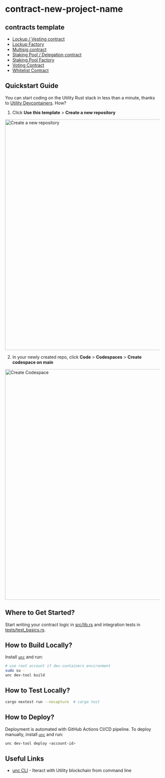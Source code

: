 # contract-new-project-name

## contracts template

- [Lockup / Vesting contract](./lockup/)
- [Lockup Factory](./lockup-factory/)
- [Multisig contract](./multisig/)
- [Staking Pool / Delegation contract](./staking-pool/)
- [Staking Pool Factory](./staking-pool-factory/)
- [Voting Contract](./voting/)
- [Whitelist Contract](./whitelist/)

## Quickstart Guide

You can start coding on the Utility Rust stack in less than a minute, thanks to [Utility Devcontainers](https://github.com/utnet-org/unc-devcontainers). How?

1. Click **Use this template** > **Create a new repository**

<img width="750" alt="Create a new repository" src="https://unc-s3.jongun2038.win/template.png">

2. In your newly created repo, click **Code** > **Codespaces** > **Create codespace on main**

<img width="750" alt="Create Codespace" src="https://unc-s3.jongun2038.win/new_project.png">

## Where to Get Started?

Start writing your contract logic in [src/lib.rs](src/lib.rs) and integration tests in [tests/test_basics.rs](tests/test_basics.rs).

## How to Build Locally?

Install [`unc`](https://github.com/utnet-org/utility-cli-rs) and run:

```bash
# use root account if dev-containers environment
sudo su -
unc dev-tool build
```

## How to Test Locally?

```bash
cargo nextest run --nocapture  # cargo test
```

## How to Deploy?

Deployment is automated with GitHub Actions CI/CD pipeline.
To deploy manually, install [`unc`](https://github.com/utnet-org/utility-cli-rs) and run:

```bash
unc dev-tool deploy <account-id>
```

## Useful Links

- [unc CLI](https://unc.cli.rs) - Iteract with Utility blockchain from command line
